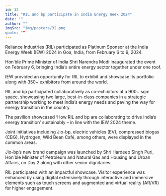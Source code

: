 ```yaml
---
id: 32
title: "RIL and bp participate in India Energy Week 2024"
date: ""
author: ""
imgSrc: "img/posters/32.png
quote: ""
---
```



Reliance Industries (RIL) participated as Platinum Sponsor at the India Energy Week (IEW) 2024 in Goa, India, from February 6 to 9, 2024.

Hon’ble Prime Minister of India Shri Narendra Modi inaugurated the event on February 6, bringing India’s entire energy sector together under one roof.

IEW provided an opportunity for RIL to exhibit and showcase its portfolio along with 350+ exhibitors from around the world.

RIL and bp participated collaboratively as co-exhibitors at a 900+ sqm space, showcasing two large, best-in-class companies in a strategic partnership working to meet India’s energy needs and paving the way for energy transition in the country.

The pavilion showcased ‘How RIL and bp are collaborating to drive India’s energy transition’ sustainably – in line with the IEW 2024 theme.

Joint initiatives including Jio-bp, electric vehicles (EV), compressed biogas (CBG), Hydrogen, Wild Bean Café, among others, were displayed in the common areas.

Jio-bp’s new brand campaign was launched by Shri Hardeep Singh Puri, Hon’ble Minister of Petroleum and Natural Gas and Housing and Urban Affairs, on Day 2 along with other senior dignitaries.

RIL participated with an impactful showcase. Visitor experience was enhanced by using digital extensively through interactive and immersive elements such as touch screens and augmented and virtual reality (AR/VR) for higher engagement.